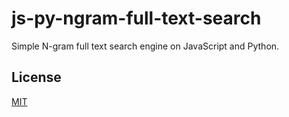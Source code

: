 # js-py-ngram-full-text-search
Simple N-gram full text search engine on JavaScript and Python.

## License
[MIT](LICENSE)
